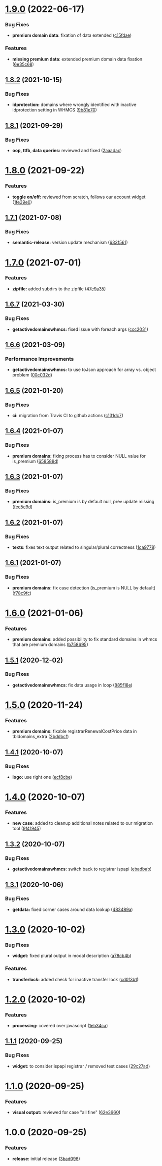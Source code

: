 # [1.9.0](https://github.com/hexonet/whmcs-ispapi-widget-monitoring/compare/v1.8.2...v1.9.0) (2022-06-17)


### Bug Fixes

* **premium domain data:** fixation of data extended ([c15fdae](https://github.com/hexonet/whmcs-ispapi-widget-monitoring/commit/c15fdaeee7eed61360b37ceacd531434ba33b81f))


### Features

* **missing premium data:** extended premium domain data fixation ([6e35c68](https://github.com/hexonet/whmcs-ispapi-widget-monitoring/commit/6e35c68a8d3b755bd2f3d2091c3df4ee4a7322ec))

## [1.8.2](https://github.com/hexonet/whmcs-ispapi-widget-monitoring/compare/v1.8.1...v1.8.2) (2021-10-15)


### Bug Fixes

* **idprotection:** domains where wrongly identified with inactive idprotection setting in WHMCS ([9b81e70](https://github.com/hexonet/whmcs-ispapi-widget-monitoring/commit/9b81e7062f8a4cb25d4418996995623cde441340))

## [1.8.1](https://github.com/hexonet/whmcs-ispapi-widget-monitoring/compare/v1.8.0...v1.8.1) (2021-09-29)


### Bug Fixes

* **oop, ttfb, data queries:** reviewed and fixed ([2aaadac](https://github.com/hexonet/whmcs-ispapi-widget-monitoring/commit/2aaadacf1ba154d6ca20d2c0b3df07408e50e47e))

# [1.8.0](https://github.com/hexonet/whmcs-ispapi-widget-monitoring/compare/v1.7.1...v1.8.0) (2021-09-22)


### Features

* **toggle on/off:** reviewed from scratch, follows our account widget ([1fe39e0](https://github.com/hexonet/whmcs-ispapi-widget-monitoring/commit/1fe39e0653bf498bb0cd11a78c145f62db339106))

## [1.7.1](https://github.com/hexonet/whmcs-ispapi-widget-monitoring/compare/v1.7.0...v1.7.1) (2021-07-08)


### Bug Fixes

* **semantic-release:** version update mechanism ([633f561](https://github.com/hexonet/whmcs-ispapi-widget-monitoring/commit/633f56153ee8680bcec6d313ff5814473faf47e0))

# [1.7.0](https://github.com/hexonet/whmcs-ispapi-widget-monitoring/compare/v1.6.7...v1.7.0) (2021-07-01)


### Features

* **zipfile:** added subdirs to the zipfile ([47e9a35](https://github.com/hexonet/whmcs-ispapi-widget-monitoring/commit/47e9a3544f6c2100aeb77f6163e96f1812c83b94))

## [1.6.7](https://github.com/hexonet/whmcs-ispapi-widget-monitoring/compare/v1.6.6...v1.6.7) (2021-03-30)


### Bug Fixes

* **getactivedomainswhmcs:** fixed issue with foreach args ([ccc2031](https://github.com/hexonet/whmcs-ispapi-widget-monitoring/commit/ccc2031f6ec3bea4589a72bb7e5e34927c9a9635))

## [1.6.6](https://github.com/hexonet/whmcs-ispapi-widget-monitoring/compare/v1.6.5...v1.6.6) (2021-03-09)


### Performance Improvements

* **getactivedomainswhmcs:** to use toJson approach for array vs. object problem ([00c032d](https://github.com/hexonet/whmcs-ispapi-widget-monitoring/commit/00c032d31d393c918e69bb4104ad115cd5ec1b69))

## [1.6.5](https://github.com/hexonet/whmcs-ispapi-widget-monitoring/compare/v1.6.4...v1.6.5) (2021-01-20)


### Bug Fixes

* **ci:** migration from Travis CI to github actions ([c131dc7](https://github.com/hexonet/whmcs-ispapi-widget-monitoring/commit/c131dc7a85a97b8c24723907a0bc37d94cfe603c))

## [1.6.4](https://github.com/hexonet/whmcs-ispapi-widget-monitoring/compare/v1.6.3...v1.6.4) (2021-01-07)


### Bug Fixes

* **premium domains:** fixing process has to consider NULL value for is_premium ([658588d](https://github.com/hexonet/whmcs-ispapi-widget-monitoring/commit/658588d28a15664bc8e410cfbb52dfc442c5ea72))

## [1.6.3](https://github.com/hexonet/whmcs-ispapi-widget-monitoring/compare/v1.6.2...v1.6.3) (2021-01-07)


### Bug Fixes

* **premium domains:** is_premium is by default null, prev update missing ([fec5c9d](https://github.com/hexonet/whmcs-ispapi-widget-monitoring/commit/fec5c9d640a7792b4fa4d9a96c9f611eb7c33191))

## [1.6.2](https://github.com/hexonet/whmcs-ispapi-widget-monitoring/compare/v1.6.1...v1.6.2) (2021-01-07)


### Bug Fixes

* **texts:** fixes text output related to singular/plural correctness ([1ca9778](https://github.com/hexonet/whmcs-ispapi-widget-monitoring/commit/1ca9778f955d29d086ce0476c6a99824063f9f33))

## [1.6.1](https://github.com/hexonet/whmcs-ispapi-widget-monitoring/compare/v1.6.0...v1.6.1) (2021-01-07)


### Bug Fixes

* **premium domains:** fix case detection (is_premium is NULL by default) ([f78c9fc](https://github.com/hexonet/whmcs-ispapi-widget-monitoring/commit/f78c9fcd9dd7ee636a4a445b5080c9363c76cfa2))

# [1.6.0](https://github.com/hexonet/whmcs-ispapi-widget-monitoring/compare/v1.5.1...v1.6.0) (2021-01-06)


### Features

* **premium domains:** added possibility to fix standard domains in whmcs that are premium domains ([b758695](https://github.com/hexonet/whmcs-ispapi-widget-monitoring/commit/b75869562849fad6cfdc899f0ac06d9e770dd445))

## [1.5.1](https://github.com/hexonet/whmcs-ispapi-widget-monitoring/compare/v1.5.0...v1.5.1) (2020-12-02)


### Bug Fixes

* **getactivedomainswhmcs:** fix data usage in loop ([885f18e](https://github.com/hexonet/whmcs-ispapi-widget-monitoring/commit/885f18e631d18271718b087653d5d9bc15f1c406))

# [1.5.0](https://github.com/hexonet/whmcs-ispapi-widget-monitoring/compare/v1.4.1...v1.5.0) (2020-11-24)


### Features

* **premium domains:** fixable registrarRenewalCostPrice data in tbldomains_extra ([2bddbcf](https://github.com/hexonet/whmcs-ispapi-widget-monitoring/commit/2bddbcff04f6f9e3dbf780f499ae18f4aec14058))

## [1.4.1](https://github.com/hexonet/whmcs-ispapi-widget-monitoring/compare/v1.4.0...v1.4.1) (2020-10-07)


### Bug Fixes

* **logo:** use right one ([ecf8cbe](https://github.com/hexonet/whmcs-ispapi-widget-monitoring/commit/ecf8cbef7bfccc6af0d74e9d6a9e8c552e05f1ea))

# [1.4.0](https://github.com/hexonet/whmcs-ispapi-widget-monitoring/compare/v1.3.2...v1.4.0) (2020-10-07)


### Features

* **new case:** added to cleanup additional notes related to our migration tool ([9f41945](https://github.com/hexonet/whmcs-ispapi-widget-monitoring/commit/9f41945a828cc8d61f7ddcb31fdfdf0c284de02f))

## [1.3.2](https://github.com/hexonet/whmcs-ispapi-widget-monitoring/compare/v1.3.1...v1.3.2) (2020-10-07)


### Bug Fixes

* **getactivedomainswhmcs:** switch back to registrar ispapi ([ebadbab](https://github.com/hexonet/whmcs-ispapi-widget-monitoring/commit/ebadbab93af213b3e1c9e10eb723a53909fd0382))

## [1.3.1](https://github.com/hexonet/whmcs-ispapi-widget-monitoring/compare/v1.3.0...v1.3.1) (2020-10-06)


### Bug Fixes

* **getdata:** fixed corner cases around data lookup ([483489a](https://github.com/hexonet/whmcs-ispapi-widget-monitoring/commit/483489a3d747cc2a35724600c07461c1bb23e75e))

# [1.3.0](https://github.com/hexonet/whmcs-ispapi-widget-monitoring/compare/v1.2.0...v1.3.0) (2020-10-02)


### Bug Fixes

* **widget:** fixed plural output in modal description ([a78cb4b](https://github.com/hexonet/whmcs-ispapi-widget-monitoring/commit/a78cb4bc7eac6ac9633882bbd82684b26f044c47))


### Features

* **transferlock:** added check for inactive transfer lock ([cd0f3b1](https://github.com/hexonet/whmcs-ispapi-widget-monitoring/commit/cd0f3b16a65c6907466869d00c395f0f74e85700))

# [1.2.0](https://github.com/hexonet/whmcs-ispapi-widget-monitoring/compare/v1.1.1...v1.2.0) (2020-10-02)


### Features

* **processing:** covered over javascript ([1eb34ca](https://github.com/hexonet/whmcs-ispapi-widget-monitoring/commit/1eb34ca4832f53d0609be238990f855301b385b8))

## [1.1.1](https://github.com/hexonet/whmcs-ispapi-widget-monitoring/compare/v1.1.0...v1.1.1) (2020-09-25)


### Bug Fixes

* **widget:** to consider ispapi registrar / removed test cases ([29c27ad](https://github.com/hexonet/whmcs-ispapi-widget-monitoring/commit/29c27ad7d6f772b493fbea049829847458c5c155))

# [1.1.0](https://github.com/hexonet/whmcs-ispapi-widget-monitoring/compare/v1.0.0...v1.1.0) (2020-09-25)


### Features

* **visual output:** reviewed for case "all fine" ([62e3660](https://github.com/hexonet/whmcs-ispapi-widget-monitoring/commit/62e366085b0469e78f21c895c78f295a17f1dcf5))

# 1.0.0 (2020-09-25)


### Features

* **release:** initial release ([3bad096](https://github.com/hexonet/whmcs-ispapi-widget-monitoring/commit/3bad0967ee13a851d5c9ec533fb8adfb26e19419))
